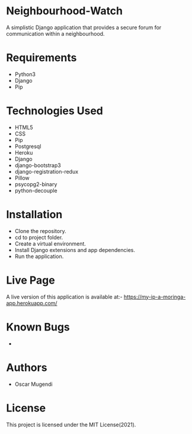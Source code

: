 # Neighbourhood-Watch
A simplistic Django application that provides a secure forum for communication within a neighbourhood.

# Requirements
- Python3
- Django
- Pip

# Technologies Used
- HTML5
- CSS
- Pip
- Postgresql
- Heroku
- Django
- django-bootstrap3
- django-registration-redux
- Pillow
- psycopg2-binary
- python-decouple

# Installation
- Clone the repository.
- cd to project folder.
- Create a virtual environment.
- Install Django extensions and app dependencies.
- Run the application.

# Live Page
A live version of this application is available at:- https://my-ip-a-moringa-app.herokuapp.com/

# Known Bugs
- 

# Authors
- Oscar Mugendi

# License
This project is licensed under the MIT License(2021).

